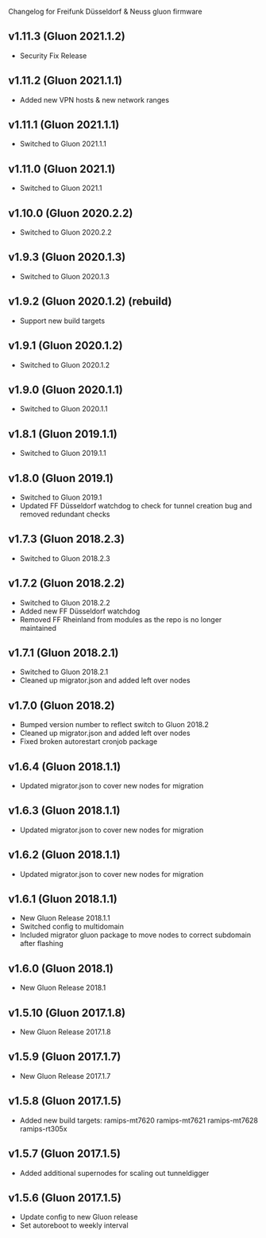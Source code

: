 Changelog for Freifunk Düsseldorf & Neuss gluon firmware

v1.11.3 (Gluon 2021.1.2)
--------------------------------
- Security Fix Release

v1.11.2 (Gluon 2021.1.1)
--------------------------------
- Added new VPN hosts & new network ranges

v1.11.1 (Gluon 2021.1.1)
--------------------------------
- Switched to Gluon 2021.1.1

v1.11.0 (Gluon 2021.1)
--------------------------------
- Switched to Gluon 2021.1

v1.10.0 (Gluon 2020.2.2)
--------------------------------
- Switched to Gluon 2020.2.2

v1.9.3 (Gluon 2020.1.3)
--------------------------------
- Switched to Gluon 2020.1.3

v1.9.2 (Gluon 2020.1.2) (rebuild)
--------------------------------
- Support new build targets

v1.9.1 (Gluon 2020.1.2)
--------------------------------
- Switched to Gluon 2020.1.2

v1.9.0 (Gluon 2020.1.1)
--------------------------------
- Switched to Gluon 2020.1.1

v1.8.1 (Gluon 2019.1.1)
--------------------------------
- Switched to Gluon 2019.1.1

v1.8.0 (Gluon 2019.1)
--------------------------------
- Switched to Gluon 2019.1
- Updated FF Düsseldorf watchdog to check for tunnel creation bug and removed redundant checks

v1.7.3 (Gluon 2018.2.3)
--------------------------------
- Switched to Gluon 2018.2.3

v1.7.2 (Gluon 2018.2.2)
--------------------------------
- Switched to Gluon 2018.2.2
- Added new FF Düsseldorf watchdog
- Removed FF Rheinland from modules as the repo is no longer maintained

v1.7.1 (Gluon 2018.2.1)
--------------------------------
- Switched to Gluon 2018.2.1
- Cleaned up migrator.json and added left over nodes

v1.7.0 (Gluon 2018.2)
--------------------------------
- Bumped version number to reflect switch to Gluon 2018.2
- Cleaned up migrator.json and added left over nodes
- Fixed broken autorestart cronjob package

v1.6.4 (Gluon 2018.1.1)
--------------------------------
- Updated migrator.json to cover new nodes for migration

v1.6.3 (Gluon 2018.1.1)
--------------------------------
- Updated migrator.json to cover new nodes for migration

v1.6.2 (Gluon 2018.1.1)
--------------------------------
- Updated migrator.json to cover new nodes for migration

v1.6.1 (Gluon 2018.1.1)
--------------------------------
- New Gluon Release 2018.1.1
- Switched config to multidomain
- Included migrator gluon package to move nodes to correct subdomain after flashing

v1.6.0 (Gluon 2018.1)
--------------------------------
- New Gluon Release 2018.1

v1.5.10 (Gluon 2017.1.8)
--------------------------------
- New Gluon Release 2017.1.8

v1.5.9 (Gluon 2017.1.7)
--------------------------------
- New Gluon Release 2017.1.7

v1.5.8 (Gluon 2017.1.5)
--------------------------------
- Added new build targets:
    ramips-mt7620
    ramips-mt7621
    ramips-mt7628
    ramips-rt305x

v1.5.7 (Gluon 2017.1.5)
--------------------------------
- Added additional supernodes for scaling out tunneldigger

v1.5.6 (Gluon 2017.1.5)
--------------------------------
- Update config to new Gluon release
- Set autoreboot to weekly interval

